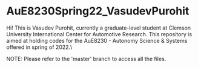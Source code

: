 # AuE8230Spring22_VasudevPurohit

Hi! This is Vasudev Purohit, currently a graduate-level student at Clemson University International Center for Automotive Research. This repository is aimed at holding codes for the AuE8230 - Autonomy Science & Systems offered in spring of 2022.\

NOTE: Please refer to the 'master' branch to access all the files.
